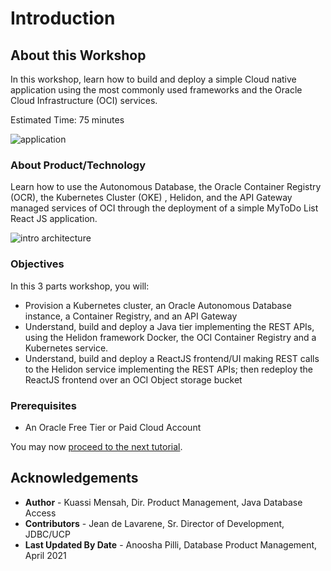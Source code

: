 # Introduction

## About this Workshop

In this workshop, learn how to build and deploy a simple Cloud native application using the most commonly used frameworks and the Oracle Cloud Infrastructure (OCI) services.

Estimated Time: 75 minutes

![application](images/Application.png " ")

### About Product/Technology

Learn how to use the Autonomous Database, the Oracle Container Registry (OCR), the Kubernetes Cluster (OKE) , Helidon, and the API Gateway managed services of OCI through the deployment of a simple MyToDo List React JS application.

![intro architecture](images/architecture.png " ")

### Objectives

In this 3 parts workshop, you will:

* Provision a Kubernetes cluster, an Oracle Autonomous Database instance, a Container Registry, and an API Gateway
* Understand, build and deploy a Java tier implementing the REST APIs, using the Helidon framework Docker, the OCI Container Registry and a Kubernetes service.
* Understand, build and deploy a ReactJS frontend/UI making REST calls to the Helidon service implementing the REST APIs; then redeploy the ReactJS frontend over an OCI Object storage bucket

### Prerequisites

* An Oracle Free Tier or Paid Cloud Account

You may now [proceed to the next tutorial](#next).

## Acknowledgements

* **Author** - Kuassi Mensah, Dir. Product Management, Java Database Access
* **Contributors** - Jean de Lavarene, Sr. Director of Development, JDBC/UCP
* **Last Updated By Date** - Anoosha Pilli, Database Product Management, April 2021